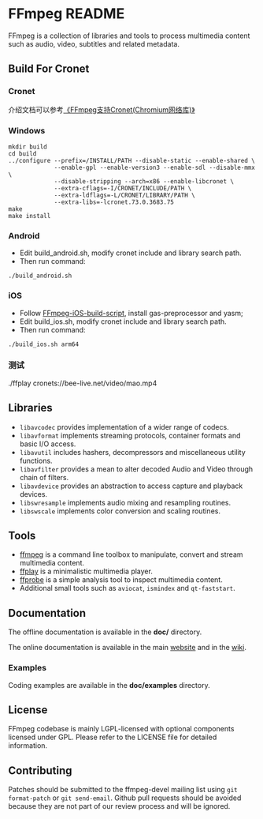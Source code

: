 FFmpeg README
=============

FFmpeg is a collection of libraries and tools to process multimedia content
such as audio, video, subtitles and related metadata.

## Build For Cronet
### Cronet
介绍文档可以参考[《FFmpeg支持Cronet(Chromium网络库)》](https://blog.csdn.net/sonysuqin/article/details/100775951)

### Windows
```
mkdir build
cd build
../configure --prefix=/INSTALL/PATH --disable-static --enable-shared \
             --enable-gpl --enable-version3 --enable-sdl --disable-mmx \
             --disable-stripping --arch=x86 --enable-libcronet \
             --extra-cflags=-I/CRONET/INCLUDE/PATH \
             --extra-ldflags=-L/CRONET/LIBRARY/PATH \
             --extra-libs=-lcronet.73.0.3683.75
make
make install
```

### Android
* Edit build_android.sh, modify cronet include and library search path.
* Then run command:
```
./build_android.sh
```

### iOS
* Follow [FFmpeg-iOS-build-script](https://github.com/kewlbear/FFmpeg-iOS-build-script), install gas-preprocessor and yasm;
* Edit build_ios.sh, modify cronet include and library search path.
* Then run command:
```
./build_ios.sh arm64
```

### 测试
./ffplay cronets://bee-live.net/video/mao.mp4

## Libraries

* `libavcodec` provides implementation of a wider range of codecs.
* `libavformat` implements streaming protocols, container formats and basic I/O access.
* `libavutil` includes hashers, decompressors and miscellaneous utility functions.
* `libavfilter` provides a mean to alter decoded Audio and Video through chain of filters.
* `libavdevice` provides an abstraction to access capture and playback devices.
* `libswresample` implements audio mixing and resampling routines.
* `libswscale` implements color conversion and scaling routines.

## Tools

* [ffmpeg](https://ffmpeg.org/ffmpeg.html) is a command line toolbox to
  manipulate, convert and stream multimedia content.
* [ffplay](https://ffmpeg.org/ffplay.html) is a minimalistic multimedia player.
* [ffprobe](https://ffmpeg.org/ffprobe.html) is a simple analysis tool to inspect
  multimedia content.
* Additional small tools such as `aviocat`, `ismindex` and `qt-faststart`.

## Documentation

The offline documentation is available in the **doc/** directory.

The online documentation is available in the main [website](https://ffmpeg.org)
and in the [wiki](https://trac.ffmpeg.org).

### Examples

Coding examples are available in the **doc/examples** directory.

## License

FFmpeg codebase is mainly LGPL-licensed with optional components licensed under
GPL. Please refer to the LICENSE file for detailed information.

## Contributing

Patches should be submitted to the ffmpeg-devel mailing list using
`git format-patch` or `git send-email`. Github pull requests should be
avoided because they are not part of our review process and will be ignored.
